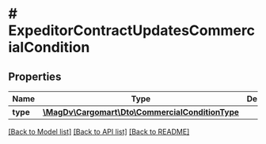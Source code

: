# # ExpeditorContractUpdatesCommercialCondition

## Properties

Name | Type | Description | Notes
------------ | ------------- | ------------- | -------------
**type** | [**\MagDv\Cargomart\Dto\CommercialConditionType**](CommercialConditionType.md) |  |

[[Back to Model list]](../../README.md#models) [[Back to API list]](../../README.md#endpoints) [[Back to README]](../../README.md)
